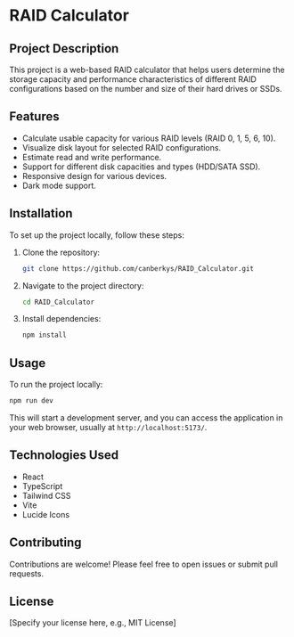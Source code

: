 # RAID Calculator

## Project Description

This project is a web-based RAID calculator that helps users determine the storage capacity and performance characteristics of different RAID configurations based on the number and size of their hard drives or SSDs.

## Features

- Calculate usable capacity for various RAID levels (RAID 0, 1, 5, 6, 10).
- Visualize disk layout for selected RAID configurations.
- Estimate read and write performance.
- Support for different disk capacities and types (HDD/SATA SSD).
- Responsive design for various devices.
- Dark mode support.

## Installation

To set up the project locally, follow these steps:

1. Clone the repository:
   ```bash
   git clone https://github.com/canberkys/RAID_Calculator.git
   ```
2. Navigate to the project directory:
   ```bash
   cd RAID_Calculator
   ```
3. Install dependencies:
   ```bash
   npm install
   ```

## Usage

To run the project locally:

```bash
npm run dev
```

This will start a development server, and you can access the application in your web browser, usually at `http://localhost:5173/`.

## Technologies Used

- React
- TypeScript
- Tailwind CSS
- Vite
- Lucide Icons

## Contributing

Contributions are welcome! Please feel free to open issues or submit pull requests.

## License

[Specify your license here, e.g., MIT License] 